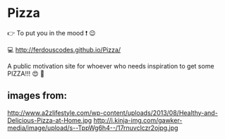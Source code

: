 # Pizza
:point_right: To put you in the mood :exclamation: :wink:

:computer: http://ferdouscodes.github.io/Pizza/

A public motivation site for whoever who needs inspiration to get some PIZZA!!!
:heart_eyes: :pizza:

## images from:
http://www.a2zlifestyle.com/wp-content/uploads/2013/08/Healthy-and-Delicious-Pizza-at-Home.jpg
http://i.kinja-img.com/gawker-media/image/upload/s--TppWg6h4--/17rnuvclczr2ojpg.jpg
